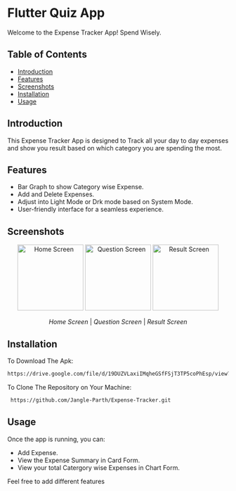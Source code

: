 # Flutter Quiz App

Welcome to the Expense Tracker App! Spend Wisely.

## Table of Contents
- [Introduction](#introduction)
- [Features](#features)
- [Screenshots](#screenshots)
- [Installation](#installation)
- [Usage](#usage)

## Introduction

This Expense Tracker App is designed to Track all your day to day expenses and show you result based on which category you are spending the most.

## Features

- Bar Graph to show Category wise Expense.
- Add and Delete Expenses.
- Adjust into Light Mode or Drk mode based on System Mode.
- User-friendly interface for a seamless experience.

## Screenshots
<p align="center">
  <img src="/screenshots/screenshot1.png.jpeg" alt="Home Screen" width="150">
  <img src="/screenshots/screenshot2.png.jpeg" alt="Question Screen" width="150">
  <img src="/screenshots/screenshot3.png.jpeg" alt="Result Screen" width="150">
</p>

<p align="center">
  <em>Home Screen</em> | <em>Question Screen</em> | <em>Result Screen</em>
</p>


## Installation

To Download The Apk:

   ```bash
   https://drive.google.com/file/d/19DUZVLaxiIMqheGSfFSjT3TP5coPhEsp/view?usp=drive_link
   ```
To Clone The Repository on Your Machine:

  ```bash
   https://github.com/Jangle-Parth/Expense-Tracker.git
   ```

## Usage
Once the app is running, you can:

- Add Expense.
- View the Expense Summary in Card Form.
- View your total Catergory wise Expenses in Chart Form.

Feel free to add different features
